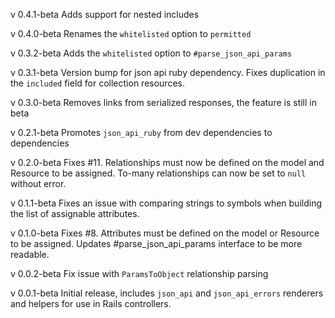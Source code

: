 v 0.4.1-beta
Adds support for nested includes

v 0.4.0-beta
Renames the `whitelisted` option to `permitted`

v 0.3.2-beta
Adds the `whitelisted` option to `#parse_json_api_params`

v 0.3.1-beta
Version bump for json api ruby dependency. Fixes duplication in the
`included` field for collection resources.

v 0.3.0-beta
Removes links from serialized responses, the feature is still in beta

v 0.2.1-beta
Promotes `json_api_ruby` from dev dependencies to dependencies

v 0.2.0-beta
Fixes #11. Relationships must now be defined on the model and Resource to be
assigned. To-many relationships can now be set to `null` without error.

v 0.1.1-beta
Fixes an issue with comparing strings to symbols when building the list of
assignable attributes.

v 0.1.0-beta
Fixes #8. Attributes must be defined on the model or Resource to be assigned.
Updates #parse_json_api_params interface to be more readable.

v 0.0.2-beta
Fix issue with `ParamsToObject` relationship parsing

v 0.0.1-beta
Initial release, includes `json_api` and `json_api_errors` renderers and
helpers for use in Rails controllers.
